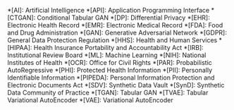 *[AI]: Artificial Intelligence
*[API]: Application Programming Interface
*[CTGAN]: Conditional Tabular GAN
*[DP]: Differential Privacy
*[EHR]: Electronic Health Record
*[EMR]: Electronic Medical Record
*[FDA]: Food and Drug Administration
*[GAN]: Generative Adversarial Network
*[GDPR]: General Data Protection Regulation
*[HHS]: Health and Human Services
*[HIPAA]: Health Insurance Portability and Accountability Act
*[IRB]: Institutional Review Board
*[ML]: Machine Learning
*[NIH]: National Institutes of Health
*[OCR]: Office for Civil Rights
*[PAR]: Probabilistic AutoRegressive
*[PHI]: Protected Health Information
*[PII]: Personally Identifiable Information
*[PIPEDA]: Personal Information Protection and Electronic Documents Act
*[SDV]: Synthetic Data Vault
*[SynD]: Synthetic Data Community of Practice
*[TGAN]: Tabular GAN
*[TVAE]: Tabular Variational AutoEncoder
*[VAE]: Variational AutoEncoder